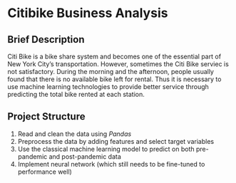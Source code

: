 # Citibike Business Analysis

## Brief Description

Citi Bike is a bike share system and becomes one of the essential part of New York City’s transportation. However, sometimes the Citi Bike serviec is not satisfactory. During the morning and the afternoon, people usually found that there is no available bike left for rental. Thus it is necessary to use machine learning technologies to provide better service through predicting the total bike rented at each station.

## Project Structure

1. Read and clean the data using *Pandas*
2. Preprocess the data by adding features and select target variables
3. Use the classical machine learning model to predict on both pre-pandemic and post-pandemic data
4. Implement neural network (which still needs to be fine-tuned to performance well)
